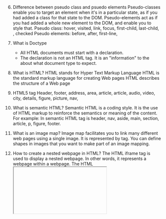 6) Difference between pseudo class and psuedo elements
  Pseudo-classes enable you to target an element when it's in a particular state, as if you had added a class for that state to the DOM. Pseudo-elements act as if you had added a whole new element to the DOM, and enable you to style that.
  Pseudo class: hover, visited, link, focus, first-child, last-child, , checked
  Pseudo elements: before, after, first-line, 



7) What is Doctype
	- All HTML documents must start with a <!DOCTYPE html> declaration.
	- The declaration is not an HTML tag. It is an "information" to the about  what document type to expect.


 
8) What is HTML?
  HTML stands for Hyper Text Markup Language
  HTML is the standard markup language for creating Web pages
  HTML describes the structure of a Web page



9) HTML5 tag
Header, footer, address, area, article, article, audio, video,  city, details, figure, picture, nav, 



10) What is semantic HTML?
Semantic HTML is a coding style. It is the use of HTML markup to reinforce the semantics or meaning of the content. For example: In semantic HTML tag is header, nav, aside, main, section, article, p,  figure, footer.



11) What is an image map?
	Image map facilitates you to link many different web pages using a single image. It is represented by <map> tag. You can define shapes in images that you want to make part of an image mapping.


 
13) How to create a nested webpage in HTML?
The HTML iframe tag is used to display a nested webpage. In other words, it represents a webpage within a webpage. The HTML <iframe> tag defines an inline frame. For example:



23) What are empty elements?
	HTML elements with no content are called empty elements. For example:  <br>, <hr> etc.


 
23) What are void tags or self closing tags?
	<br/>, <hr/>, input, meta, link



29) What is the canvas element in HTML5?
The <canvas> element is a container that is used to draw graphics on the web page using scripting language like JavaScript. It allows for dynamic and scriptable rendering of 2D shapes and bitmap images. There are several methods in canvas to draw paths, boxes, circles, text and add images. For Example:



31) What is formatting tag in html?
  b, strong, I tags



30) What is SVG?
  HTML SVG is used to describe the two-dimensional vector and vector/raster graphics.



36) 34. What is the difference between <figure> tag and <img> tag?
  <figure> tag is used to semantically organize the contents of an image like image, image caption, etc., whereas the <img> tag is used to embed the picture in the HTML5 document



5) What are HTML Entities?
	In HTML some characters are reserved like ‘<’, ‘>’, ‘/’, etc. To use these characters in our webpage we need to use the character entities called HTML Entities.



11) How to optimize website assets loading?
  Using Lazy loading, minify scfripts, remove unnecessary code, cdn hoisting, file concatination it is reduced the file.

  

42) Difference between SVG and Canvas HTML5 element?
  SVG is a vector based, 
  SVG can be modified using CSS and scripts., SVG is highly scalable
  It is Raster based , 
  Canvas can only be modified using scripts., 
  It is less scalable.






================================================================================================================
CSS
================================================================================================================


1. What is CSS?
    CSS stands for Cascading Style Sheets
    CSS describes how HTML elements are to be displayed on screen, paper, or in other media



What is em and rem ?
    Em is depend on it parents size
    Rem is depend on html size


2.CSS 3
    Border-radius, box-shadow, text-shadow, text-stroke, text-overflow, display flex,transition, transform, border-radius, animation, column-count, direction, flex, fealter, drop-shadow



3.CSS Selectors
    Simple selectors (select elements based on name, id, class)
    Combinator selectors (select elements based on a specific relationship between them)
    Pseudo-class selectors (select elements based on a certain state)
    Pseudo-elements selectors (select and style a part of an element)
    Attribute selectors (select elements based on an attribute or attribute value)



4. Use CSS
    External CSS
    Internal CSS
    Inline CSS



5. What is The Viewport?
    The viewport is the user's visible area of a web page.



36. Difference between CSS grid vs flexbox?0
    CSS Grid Layout is a two-dimensional system along with rows and columns.
    Flexbox is a Grid layout with a one-dimensional system either within a row or a column.



What is Grid Layout?
    The CSS Grid Layout Module offers a grid-based layout system, with rows and columns, making it easier to design web pages without having to use floats and positioning.


    
Display gird explanation
.grid-container {
  display: grid;
  grid-template-columns: 80px 200px auto 40px; - define manual width using this
  grid-template-rows: 80px 200px; - define manual height using this
  row-gap: 50px; - space 50 between row
  column-gap: 50px; - space 50 between column
  grid-template-columns: auto auto auto; - How much div show here 3 divs are show
}

.gird-item {
	grid-column-start: 1; - place a grid item at column line1, and let it end on column line 3
grid-column-end: 3;
grid-row-start: 1;
grid-row-end: 3;
grid-column: 1 / 5; -  start on column 1 and end before column 5:
grid-row: 1 / 4; - start on row 1 and end before column 4
grid-column: 1 / span 3; - Item1 will start on column-line 1 and span 3 columns:
grid-row: 1 / span 2; - item1 start on row 1 and span 2 rows:
grid-area: 1 / 2 / 5 / 6; - start on row-line 1 and column-line 2, and end on row-line 5 column-line 6 - it’s shorthand property of grid-row and grid-column

}


2. What do you understand by the universal sector? 
    A universal selector is a selector that matches any element type's name instead of selecting elements of a particular type. 
    <style>    * {  color: blue;       font-size: 10px;    }     </style>
    

4. What are the elements of the CSS Box Model?
    The CSS box model is essentially a box that wraps around every HTML element. It consists of: margins, borders, padding, and the actual content. The image below illustrates the box model:

17. What is the difference between inline, inline-block, and block?
    Block Elements are <div> and <p>. They usually start on a new line and can take space for an entire row or width.
    Inline elements are <a>, <span>, <strong>, and <img> tags. They don't start on a new line. However, they appear on the same line as the content and tags beside them.
    Inline block elements have padding and margins and set height and width values. Though, they are similar to inline elements. 


19. What are Pseudo classes?
    the anchor tags are link, visited, hover, active, focus, visited, target, focus-whithin



20. How do you specify units in the CSS? What are the different ways to do it?
    There are mainly four different units in the CSS that are px, em, pt, and percentage (%).

    Px (Pixel) is used for fine-grained control and alignment and not cascade. To get it sharp, we can use 1px or multiple of px.
    Em is used to maintain relative size and responsive fonts. 1em = 16px having also the same font size. It is advisable to set the font size to 10px in common practice.
    Pt (point) is a fixed-size unit that is used in print. 1pt = 1/72 inch.
    Percentage (%) is used to set the font size with respect to the font size of the body. Thus, it is necessary to set the reasonable font size of the body.



25. How is the border-box different from the content box?
    Border-box consists of properties such as content, padding, and the border with respect to height and width. However, Content-box is a default value property used for the box-sizing as well as it helps to add border and padding to give proper height and width to the box without having a border and padding properties.



4. How can you optimize the webpage for prints?
	Optimize page: image optimize and take width and height, remove unnecsoy code,  Reduce the number of plugins, css and js files used to be minfied, Database optimization in CMS, Use website caching



The CSS mask-image Property
    The CSS mask-image property specifies a mask layer image.
    The mask layer image can be a PNG image, an SVG image, a CSS gradient, or an SVG <mask> element.



5. What is WWW or what is Web
    World Wide Web, which is also known as a Web, is a collection of websites or web pages stored in web servers and connected to local computers through the internet. 


.container {
    display: grid;
    grid-template-columns: 200px 200px 200px; /* give three columns width 200 each*/
    grid-template-rows: 200px 200px 200px; /* give three columns height 200 each */
    grid-template-columns: repeat(3, 200px); /* give three columns width 200 each */
    grid-template-columns: repeat(3, 200px); /* give three columns height 200 each */
    grid-template-columns: 200px repeat(1, 300px) 200px; /* give three columns width 200 for first and third and second div give width 300px */
    grid-template-columns: 1fr 1fr 1fr; /* one fractunal unit cover all extra space */
    grid-column-gap: 30px; /* gap between columns */
    grid-row-gap: 30px; /* gap between rows */
    grid-gap: 30px; /* gap between rows and columns */
}


/* Change Position:  change grid item-1 to item-3  and item-3 to item-1
======================================================================*/
.item-1 {
    grid-column-start: 3;
    grid-column-end: 4;
}


.item-2 {
    grid-row: 1/2; /* grid-row is sort of grid-row-start / grid-row-end */
    grid-column: 2/3; /* grid-column is sort of grid-column-start / grid-column-end */
}


.item-3 {
    grid-row: 1/2;
    grid-column: 1/2;
}




/* Grid Area: grid area is a shorthand property of grid-row-start, grid-column-start, grid-row-end, grid-column-end
======================================================================*/


.item-3 {
    /* grid-row: 1/2;
    grid-column: 1/2; */


    grid-area: 1/1/2/2;
}




/* Span Area: item-5 cover all row area  
======================================================================*/
.item-5 {
    /* 1st way
    grid-area: 2/1/3/4  */


    /* 2nd way
    grid-row: 2/3;
    grid-column: 1 / span 3 */  /* here span used to column start with 1 and column end with 3 */


    /* 3rd way
    grid-row: 2/3;
    grid-column: 1 / -1 */
}


/* explicit and implicit
======================================================================*/
.container {
    grid-auto-rows: 200px; /* if we don't know how many rows are there we can define height so use grid-auto-rows  */
    grid-auto-flow: row; /* grid flow row or column wise */
    grid-auto-columns: 200px; /* if we don't know how many columns are there we can define height so use grid-auto-columns  */
}


/* Justify Content
======================================================================*/
/* justify self is a justify item different it justify self override the property of justify item */

The flex-shrink property specifies how much a flex item will shrink relative to the rest of the flex items. // shrink means kam
The flex-grow property specifies how much the item will grow relative to the rest of the flexible items inside the same container. // grow means jyada
The flex-basis property specifies the initial length of a flex item.
The flex-flow property is a shorthand property for setting both the flex-direction and flex-wrap properties.
The flex property is a shorthand property for the flex-grow, flex-shrink, and flex-basis properties.






================================================================================================================
sass
================================================================================================================


-What is Sass?
    Sass stands for Syntactically Awesome Stylesheet
    Sass is a CSS pre-processor
    Sass is completely compatible with all versions of CSS
    Sass reduces repetition of CSS and therefore saves time
    Sass was designed by Hampton Catlin and developed by Natalie Weizenbaum in 2006
    Sass is free to download and use



-Why Use Sass?
    Stylesheets are getting larger, more complex, and harder to maintain. This is where a CSS pre-processor can help.



-variable
    create variable : $primary-color: #333;


-Sass Importing Files
    @import "variables";
    @import "colors";



-Sass Partials
    The following example shows a partial Sass file named "_colors.scss". (This file will not be transpiled directly to "colors.css"):


-Mixins
    @mixin title {
      color: red;
      font-size: 25px;
      font-weight: bold;
      border: 1px solid blue;
    }
    // Using Mixin
    .danger {
      @include title;
      background-color: green;
    }



-Sass extend 
    .button-basic  {
      border: none;
      padding: 15px 30px;
      text-align: center;
      font-size: 16px;
      cursor: pointer;
    }
    //using extend
    .button-report  {
      @extend .button-basic;
      background-color: red;
    }

Breakpoints
----------------------------------------
// X-Small devices (portrait phones, less than 576px)
// No media query for `xs` since this is the default in Bootstrap

// Small devices (landscape phones, 576px and up)
@media (min-width: 576px) { ... }

// Medium devices (tablets, 768px and up)
@media (min-width: 768px) { ... }

// Large devices (desktops, 992px and up)
@media (min-width: 992px) { ... }

// X-Large devices (large desktops, 1200px and up)
@media (min-width: 1200px) { ... }

// XX-Large devices (larger desktops, 1400px and up)
@media (min-width: 1400px) { ... }


bootstrap
----------------------------------------------------
Bootstrap 3 -  has 4 tier grid system that includes xs, sm, md, and lg.,  CSS unit in Bootstrap 3 is px.,  The font size is 14 px in Bootstrap 3.,  dropdown structure is created using <ul> and <li>.
		
Bootstrap 4 - has 5 tier grid system that includes xs, sm, md, lg, and xl.  CSS unit in Bootstrap 4 is rem.,  The font size is 16 px in Bootstrap 3.,  dropdown structure is created using <ul> and <li>.,   It has jquery and all related plugins.,  Bootstrap 4 doesn’t have its own SVG icon
	

Bootstrap 5 - It has 6 tier (xs, sm, md, lg, xl, xxl).,    Jquery is removed and switched to vanilla JS with some working plugins,  Bootstrap 5 have its own SVG icons

Jquery
----------------------------------------------
- What is jquery
jQuery is a JavaScript Library.
jQuery greatly simplifies JavaScript programming.

-Mouse Events	
click, dbclick, mouseenter, mouseleae

-Keyboard Events	
keypress, keydown, keyup

-Form Events	
submit, change, focus, blur

-Document/Window Events
load, resize, unload, scroll



- jquery callback
    --Example with Callback
    $("button").click(function(){
      $("p").hide("slow", function(){
        alert("The paragraph is now hidden");
      });
    });



--Example without Callback
    $("button").click(function(){
      $("p").hide(1000);
      alert("The paragraph is now hidden");
    });



-jQuery Method Chaining
    $("#p1").css("color", "red").slideUp(2000).slideDown(2000);



-jQuery Dimension Methods
    width(elm), height(elm), innerWidth(elm with padding), innerHeight(elm with padding), outerWidth(elm with border), outerHeight(elm with border), outerHeight(true) take with margin, outerwidth(true) take with margin



-The jQuery noConflict() Method
    var jq = $.noConflict();
    jq(document).ready(function(){
      jq("button").click(function(){
        jq("p").text("jQuery is still working!");
      });
    });

-Q8. Differentiate among .empty() vs .remove() vs .detach() in jQuery.
    • empty() – This method is used to remove all the child elements from matched elements.
    • remove() – This method is used to remove all the matched element. It will remove all the jQuery data associated with the matched element.
    • detach() – This method is same as .remove() method except that the .detach() method doesn’t remove jQuery data associated with the matched elements.



-Q20. What is the difference between $(window).load and $(document).ready function in jQuery?
    $(window).load is an event that fires when the DOM and other contents on the page is fully loaded. This event is fired after the ready event.
    In most cases, the script can be executed as soon as the DOM is fully loaded. The ready() is usually the best place to write your JavaScript code. But there could be some scenario where you might need to write scripts in the load() function. For example, to get the actual width and height of an image.



-Q21. What is a CDN? What are the advantages of using CDN?
    Content delivery network like google, yahoo, microsoft



-Q25. What is jQuery UI?
    jQuery UI is a set of user interface interactions, effects, widgets, and themes built on top of the jQuery JavaScript Library. jQuery UI works well for highly interactive web applications with different controls or simple pages with a date picker control.



-Q28. What is the use of html() method in JQuery?
    The jQuery html() method is used to change the entire content of the selected elements. It replaces the selected element content with new contents.



-Q32. What is slice() method in jQuery?
    The slice() method selects a subset of the matched elements by giving a range of indices. It gives the set of DOM elements on the basis of a parameter.



-Q42. What is the difference between prop and attr?
    jQuery.attr()- It gets the value of an attribute for the first element in the set of matched elements.
    jQuery. prop()– It gets the value of a property for the first element in the set of matched elements.



-What is the $() function in the jQuery library?
    he $() function is used to access the properties of elements in the DOM (Document Object Model).


React Tutorial
-----------------------------------------
-What is React?
    React is a JavaScript library for building user interfaces.
    React is used to build single-page applications.
    React allows us to create reusable UI components.

-Inline Styling
<h1 style={{color: "red"}}>Hello Style!</h1>



-Object styleing
    const Header = () => {
      const myStyle = {
        color: "white",
        backgroundColor: "DodgerBlue",
        padding: "10px",
        fontFamily: "Sans-Serif"
      };
      return (
        <>
          <h1 style={myStyle}>Hello Style!</h1>
          <p>Add a little style!</p>
        </>
      );
    }



-CSS Modules
    css name : my-style.module.css



- using scss
    run command: npm i sass
    create sass file and use it simple like css 













